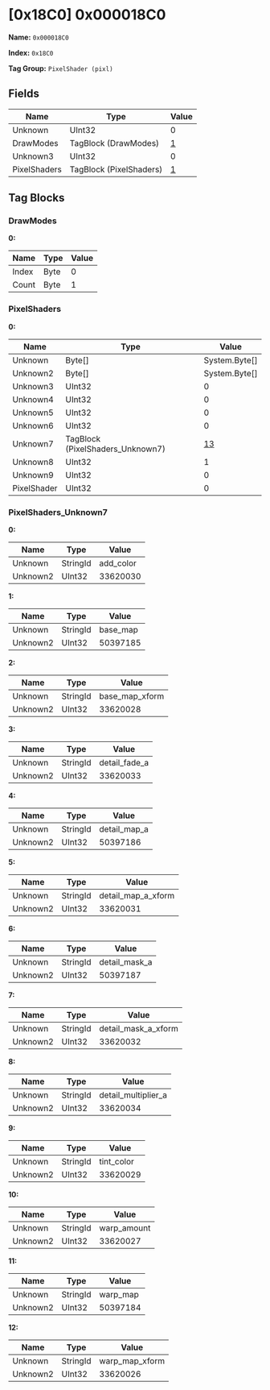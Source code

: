 # [0x18C0] 0x000018C0

**Name:** ```0x000018C0```

**Index:** ```0x18C0```

**Tag Group:** ```PixelShader (pixl)```

## Fields

Name	| Type	| Value
---	|---	|---	|
Unknown	|UInt32	|0
DrawModes	|TagBlock (DrawModes)	|[1](#drawmodes)
Unknown3	|UInt32	|0
PixelShaders	|TagBlock (PixelShaders)	|[1](#pixelshaders)


## Tag Blocks

### DrawModes

**0:**

Name	| Type	| Value
---	|---	|---	|
Index	|Byte	|0
Count	|Byte	|1


### PixelShaders

**0:**

Name	| Type	| Value
---	|---	|---	|
Unknown	|Byte[]	|System.Byte[]
Unknown2	|Byte[]	|System.Byte[]
Unknown3	|UInt32	|0
Unknown4	|UInt32	|0
Unknown5	|UInt32	|0
Unknown6	|UInt32	|0
Unknown7	|TagBlock (PixelShaders_Unknown7)	|[13](#pixelshaders_unknown7)
Unknown8	|UInt32	|1
Unknown9	|UInt32	|0
PixelShader	|UInt32	|0


### PixelShaders_Unknown7

**0:**

Name	| Type	| Value
---	|---	|---	|
Unknown	|StringId	|add_color
Unknown2	|UInt32	|33620030


**1:**

Name	| Type	| Value
---	|---	|---	|
Unknown	|StringId	|base_map
Unknown2	|UInt32	|50397185


**2:**

Name	| Type	| Value
---	|---	|---	|
Unknown	|StringId	|base_map_xform
Unknown2	|UInt32	|33620028


**3:**

Name	| Type	| Value
---	|---	|---	|
Unknown	|StringId	|detail_fade_a
Unknown2	|UInt32	|33620033


**4:**

Name	| Type	| Value
---	|---	|---	|
Unknown	|StringId	|detail_map_a
Unknown2	|UInt32	|50397186


**5:**

Name	| Type	| Value
---	|---	|---	|
Unknown	|StringId	|detail_map_a_xform
Unknown2	|UInt32	|33620031


**6:**

Name	| Type	| Value
---	|---	|---	|
Unknown	|StringId	|detail_mask_a
Unknown2	|UInt32	|50397187


**7:**

Name	| Type	| Value
---	|---	|---	|
Unknown	|StringId	|detail_mask_a_xform
Unknown2	|UInt32	|33620032


**8:**

Name	| Type	| Value
---	|---	|---	|
Unknown	|StringId	|detail_multiplier_a
Unknown2	|UInt32	|33620034


**9:**

Name	| Type	| Value
---	|---	|---	|
Unknown	|StringId	|tint_color
Unknown2	|UInt32	|33620029


**10:**

Name	| Type	| Value
---	|---	|---	|
Unknown	|StringId	|warp_amount
Unknown2	|UInt32	|33620027


**11:**

Name	| Type	| Value
---	|---	|---	|
Unknown	|StringId	|warp_map
Unknown2	|UInt32	|50397184


**12:**

Name	| Type	| Value
---	|---	|---	|
Unknown	|StringId	|warp_map_xform
Unknown2	|UInt32	|33620026



